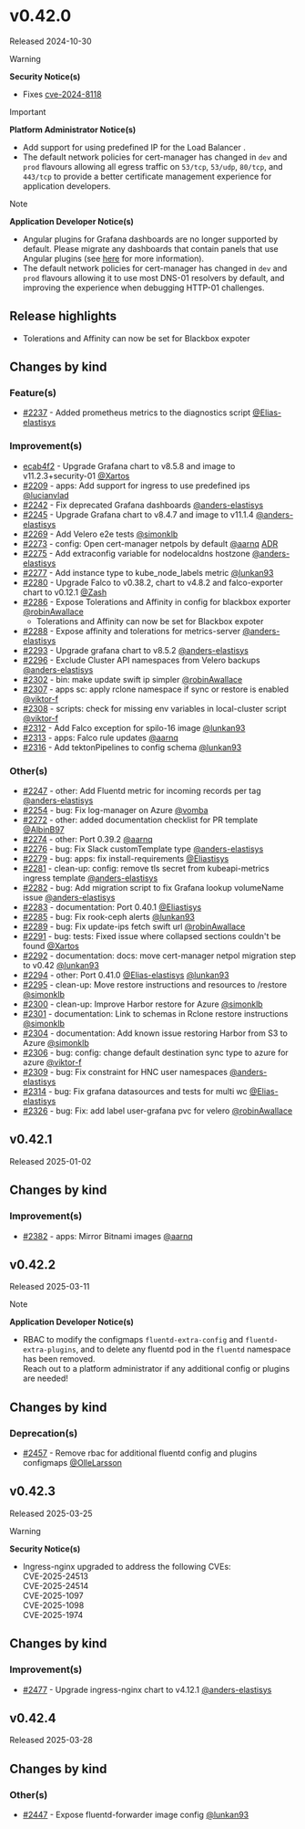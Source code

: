 # v0.42.0

Released 2024-10-30

> [!WARNING]
> **Security Notice(s)**
>
> - Fixes [cve-2024-8118](https://grafana.com/blog/2024/09/26/grafana-security-release-medium-severity-fix-for-cve-2024-8118/)
<!-- -->
> [!IMPORTANT]
> **Platform Administrator Notice(s)**
>
> - Add support for using predefined IP for the Load Balancer .
> - The default network policies for cert-manager has changed in `dev` and `prod` flavours allowing all egress traffic on `53/tcp`, `53/udp`, `80/tcp`, and `443/tcp` to provide a better certificate management experience for application developers.
<!-- -->
> [!NOTE]
> **Application Developer Notice(s)**
>
> - Angular plugins for Grafana dashboards are no longer supported by default. Please migrate any dashboards that contain panels that use Angular plugins (see [here](https://grafana.com/docs/grafana/latest/developers/angular_deprecation/) for more information).
> - The default network policies for cert-manager has changed in `dev` and `prod` flavours allowing it to use most DNS-01 resolvers by default, and improving the experience when debugging HTTP-01 challenges.

## Release highlights

- Tolerations and Affinity can now be set for Blackbox expoter

## Changes by kind

### Feature(s)

- [#2237](https://github.com/elastisys/compliantkubernetes-apps/pull/2237) - Added prometheus metrics to the diagnostics script [@Elias-elastisys](https://github.com/Elias-elastisys)

### Improvement(s)

- [ecab4f2](https://github.com/elastisys/compliantkubernetes-apps/commit/ecab4f206851dc0789dee4ac4b25efc6ea18f732) - Upgrade Grafana chart to v8.5.8 and image to v11.2.3+security-01 [@Xartos](https://github.com/Xartos)
- [#2209](https://github.com/elastisys/compliantkubernetes-apps/pull/2209) - apps: Add support for ingress to use predefined ips [@lucianvlad](https://github.com/lucianvlad)
- [#2242](https://github.com/elastisys/compliantkubernetes-apps/pull/2242) - Fix deprecated Grafana dashboards [@anders-elastisys](https://github.com/anders-elastisys)
- [#2245](https://github.com/elastisys/compliantkubernetes-apps/pull/2245) - Upgrade Grafana chart to v8.4.7 and image to v11.1.4 [@anders-elastisys](https://github.com/anders-elastisys)
- [#2269](https://github.com/elastisys/compliantkubernetes-apps/pull/2269) - Add Velero e2e tests [@simonklb](https://github.com/simonklb)
- [#2273](https://github.com/elastisys/compliantkubernetes-apps/pull/2273) - config: Open cert-manager netpols by default [@aarnq](https://github.com/aarnq) [ADR](https://elastisys.io/welkin/adr/0051-open-cert-manager-netpols/)
- [#2275](https://github.com/elastisys/compliantkubernetes-apps/pull/2275) - Add extraconfig variable for nodelocaldns hostzone [@anders-elastisys](https://github.com/anders-elastisys)
- [#2277](https://github.com/elastisys/compliantkubernetes-apps/pull/2277) - Add instance type to kube_node_labels metric [@lunkan93](https://github.com/lunkan93)
- [#2280](https://github.com/elastisys/compliantkubernetes-apps/pull/2280) - Upgrade Falco to v0.38.2, chart to v4.8.2 and falco-exporter chart to v0.12.1 [@Zash](https://github.com/Zash)
- [#2286](https://github.com/elastisys/compliantkubernetes-apps/pull/2286) - Expose Tolerations and Affinity in config for blackbox exporter  [@robinAwallace](https://github.com/robinAwallace)
  - Tolerations and Affinity can now be set for Blackbox expoter
- [#2288](https://github.com/elastisys/compliantkubernetes-apps/pull/2288) - Expose affinity and tolerations for metrics-server [@anders-elastisys](https://github.com/anders-elastisys)
- [#2293](https://github.com/elastisys/compliantkubernetes-apps/pull/2293) - Upgrade grafana chart to v8.5.2 [@anders-elastisys](https://github.com/anders-elastisys)
- [#2296](https://github.com/elastisys/compliantkubernetes-apps/pull/2296) - Exclude Cluster API namespaces from Velero backups [@anders-elastisys](https://github.com/anders-elastisys)
- [#2302](https://github.com/elastisys/compliantkubernetes-apps/pull/2302) - bin: make update swift ip simpler [@robinAwallace](https://github.com/robinAwallace)
- [#2307](https://github.com/elastisys/compliantkubernetes-apps/pull/2307) - apps sc: apply rclone namespace if sync or restore is enabled [@viktor-f](https://github.com/viktor-f)
- [#2308](https://github.com/elastisys/compliantkubernetes-apps/pull/2308) - scripts: check for missing env variables in local-cluster script [@viktor-f](https://github.com/viktor-f)
- [#2312](https://github.com/elastisys/compliantkubernetes-apps/pull/2312) - Add Falco exception for spilo-16 image [@lunkan93](https://github.com/lunkan93)
- [#2313](https://github.com/elastisys/compliantkubernetes-apps/pull/2313) - apps: Falco rule updates [@aarnq](https://github.com/aarnq)
- [#2316](https://github.com/elastisys/compliantkubernetes-apps/pull/2316) - Add tektonPipelines to config schema [@lunkan93](https://github.com/lunkan93)

### Other(s)

- [#2247](https://github.com/elastisys/compliantkubernetes-apps/pull/2247) - other: Add Fluentd metric for incoming records per tag [@anders-elastisys](https://github.com/anders-elastisys)
- [#2254](https://github.com/elastisys/compliantkubernetes-apps/pull/2254) - bug: Fix log-manager on Azure [@vomba](https://github.com/vomba)
- [#2272](https://github.com/elastisys/compliantkubernetes-apps/pull/2272) - other: added documentation checklist for PR template [@AlbinB97](https://github.com/AlbinB97)
- [#2274](https://github.com/elastisys/compliantkubernetes-apps/pull/2274) - other: Port 0.39.2 [@aarnq](https://github.com/aarnq)
- [#2276](https://github.com/elastisys/compliantkubernetes-apps/pull/2276) - bug: Fix Slack customTemplate type [@anders-elastisys](https://github.com/anders-elastisys)
- [#2279](https://github.com/elastisys/compliantkubernetes-apps/pull/2279) - bug: apps: fix install-requirements [@Eliastisys](https://github.com/Eliastisys)
- [#2281](https://github.com/elastisys/compliantkubernetes-apps/pull/2281) - clean-up: config: remove tls secret from kubeapi-metrics ingress template [@anders-elastisys](https://github.com/anders-elastisys)
- [#2282](https://github.com/elastisys/compliantkubernetes-apps/pull/2282) - bug: Add migration script to fix Grafana lookup volumeName issue [@anders-elastisys](https://github.com/anders-elastisys)
- [#2283](https://github.com/elastisys/compliantkubernetes-apps/pull/2283) - documentation: Port 0.40.1 [@Eliastisys](https://github.com/Eliastisys)
- [#2285](https://github.com/elastisys/compliantkubernetes-apps/pull/2285) - bug: Fix rook-ceph alerts [@lunkan93](https://github.com/lunkan93)
- [#2289](https://github.com/elastisys/compliantkubernetes-apps/pull/2289) - bug: Fix update-ips fetch swift url [@robinAwallace](https://github.com/robinAwallace)
- [#2291](https://github.com/elastisys/compliantkubernetes-apps/pull/2291) - bug: tests: Fixed issue where collapsed sections couldn't be found [@Xartos](https://github.com/Xartos)
- [#2292](https://github.com/elastisys/compliantkubernetes-apps/pull/2292) - documentation: docs: move cert-manager netpol migration step to v0.42 [@lunkan93](https://github.com/lunkan93)
- [#2294](https://github.com/elastisys/compliantkubernetes-apps/pull/2294) - other: Port 0.41.0 [@Elias-elastisys](https://github.com/Elias-elastisys) [@lunkan93](https://github.com/lunkan93)
- [#2295](https://github.com/elastisys/compliantkubernetes-apps/pull/2295) - clean-up: Move restore instructions and resources to /restore [@simonklb](https://github.com/simonklb)
- [#2300](https://github.com/elastisys/compliantkubernetes-apps/pull/2300) - clean-up: Improve Harbor restore for Azure [@simonklb](https://github.com/simonklb)
- [#2301](https://github.com/elastisys/compliantkubernetes-apps/pull/2301) - documentation: Link to schemas in Rclone restore instructions [@simonklb](https://github.com/simonklb)
- [#2304](https://github.com/elastisys/compliantkubernetes-apps/pull/2304) - documentation: Add known issue restoring Harbor from S3 to Azure [@simonklb](https://github.com/simonklb)
- [#2306](https://github.com/elastisys/compliantkubernetes-apps/pull/2306) - bug: config: change default destination sync type to azure for azure [@viktor-f](https://github.com/viktor-f)
- [#2309](https://github.com/elastisys/compliantkubernetes-apps/pull/2309) - bug: Fix constraint for HNC user namespaces [@anders-elastisys](https://github.com/anders-elastisys)
- [#2314](https://github.com/elastisys/compliantkubernetes-apps/pull/2314) - bug: Fix grafana datasources and tests for multi wc [@Elias-elastisys](https://github.com/Elias-elastisys)
- [#2326](https://github.com/elastisys/compliantkubernetes-apps/pull/2326) - bug: Fix: add label user-grafana pvc for velero [@robinAwallace](https://github.com/robinAwallace)

## v0.42.1

Released 2025-01-02

## Changes by kind

### Improvement(s)

- [#2382](https://github.com/elastisys/compliantkubernetes-apps/pull/2382) - apps: Mirror Bitnami images [@aarnq](https://github.com/aarnq)

## v0.42.2

Released 2025-03-11
<!-- -->
> [!NOTE]
> **Application Developer Notice(s)**
>
> - RBAC to modify the configmaps `fluentd-extra-config` and `fluentd-extra-plugins`, and to delete any fluentd pod in the `fluentd` namespace has been removed.<br>Reach out to a platform administrator if any additional config or plugins are needed!

## Changes by kind

### Deprecation(s)

- [#2457](https://github.com/elastisys/compliantkubernetes-apps/pull/2457) - Remove rbac for additional fluentd config and plugins configmaps [@OlleLarsson](https://github.com/OlleLarsson)

## v0.42.3

Released 2025-03-25

> [!WARNING]
> **Security Notice(s)**
>
> - Ingress-nginx upgraded to address the following CVEs:<br>CVE-2025-24513<br>CVE-2025-24514<br>CVE-2025-1097<br>CVE-2025-1098<br>CVE-2025-1974

## Changes by kind

### Improvement(s)

- [#2477](https://github.com/elastisys/compliantkubernetes-apps/pull/2477) - Upgrade ingress-nginx chart to v4.12.1 [@anders-elastisys](https://github.com/anders-elastisys)

## v0.42.4

Released 2025-03-28

## Changes by kind

### Other(s)

- [#2447](https://github.com/elastisys/compliantkubernetes-apps/pull/2447) - Expose fluentd-forwarder image config [@lunkan93](https://github.com/lunkan93)
